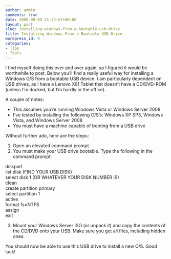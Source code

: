 ```yaml
---
author: admin
comments: true
date: 2008-09-09 21:23:57+00:00
layout: post
slug: installing-windows-from-a-bootable-usb-drive
title: Installing Windows From a Bootable USB Drive
wordpress_id: 9
categories:
- Tips
- Tools
---
```


I find myself doing this over and over again, so I figured it would be worthwhile to post. Below you’ll find a really useful way for installing a Windows O/S from a bootable USB device. I am particularly dependent on USB drives, as I have a Lenovo X61 Tablet that doesn’t have a CD/DVD-ROM (unless I’m docked, but I’m hardly in the office).  

A couple of notes:  

  * This assumes you’re running Windows Vista or Windows Server 2008  
  * I’ve tested by installing the following O/S’s: Windows XP SP3, Windows Vista, and Windows Server 2008  
  * You must have a machine capable of booting from a USB drive

Without further ado, here are the steps:  

  1. Open an elevated command prompt.  
  2. You must make your USB drive bootable. Type the following in the command prompt:   
  
diskpart  
list disk (FIND YOUR USB DISK)  
select disk 1 (OR WHATEVER YOUR DISK NUMBER IS)  
clean  
create partition primary  
select partition 1  
active  
format fs=NTFS  
assign  
exit   

  3. Mount your Windows Server ISO (or unpack it) and copy the contents of the CD/DVD onto your USB. Make sure you get all files, including hidden ones.

You should now be able to use this USB drive to install a new O/S. Good luck!
